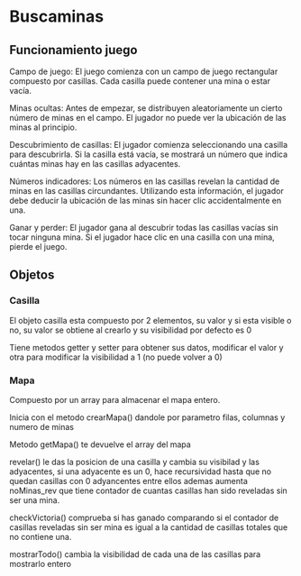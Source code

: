# Buscaminas

## Funcionamiento juego

Campo de juego: El juego comienza con un campo de juego rectangular compuesto por casillas. Cada casilla puede contener una mina o estar vacía.

Minas ocultas: Antes de empezar, se distribuyen aleatoriamente un cierto número de minas en el campo. El jugador no puede ver la ubicación de las minas al principio.

Descubrimiento de casillas: El jugador comienza seleccionando una casilla para descubrirla. Si la casilla está vacía, se mostrará un número que indica cuántas minas hay en las casillas adyacentes.

Números indicadores: Los números en las casillas revelan la cantidad de minas en las casillas circundantes. Utilizando esta información, el jugador debe deducir la ubicación de las minas sin hacer clic accidentalmente en una.

Ganar y perder: El jugador gana al descubrir todas las casillas vacías sin tocar ninguna mina. Si el jugador hace clic en una casilla con una mina, pierde el juego.

## Objetos 

### Casilla

El objeto casilla esta compuesto por 2 elementos, su valor y si esta visible o no, su valor se obtiene al crearlo y su visibilidad por defecto es 0

Tiene metodos getter y setter para obtener sus datos, modificar el valor y otra para modificar la visibilidad a 1 (no puede volver a 0)

### Mapa

Compuesto por un array para almacenar el mapa entero.

Inicia con el metodo crearMapa() dandole por parametro filas, columnas y numero de minas

Metodo getMapa() te devuelve el array del mapa

revelar() le das la posicion de una casilla y cambia su visibilad y las adyacentes, si una adyacente es un 0, hace recursividad hasta que no quedan casillas con 0 adyancentes entre ellos ademas aumenta noMinas_rev que tiene contador de cuantas casillas han sido reveladas sin ser una mina.

checkVictoria() comprueba si has ganado comparando si el contador de casillas reveladas sin ser mina es igual a la cantidad de casillas totales que no contiene una.

mostrarTodo() cambia la visibilidad de cada una de las casillas para mostrarlo entero
